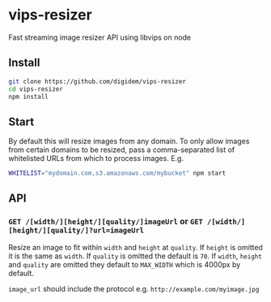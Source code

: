 # vips-resizer

Fast streaming image resizer API using libvips on node

## Install

```sh
git clone https://github.com/digidem/vips-resizer
cd vips-resizer
npm install
```

## Start

By default this will resize images from any domain. To only allow images from certain domains to be resized, pass a comma-separated list of whitelisted URLs from which to process images. E.g.

```sh
WHITELIST="mydomain.com,s3.amazonaws.com/mybucket" npm start
```

## API

### `GET /[width/][height/][quality/]imageUrl` or `GET /[width/][height/][quality/]?url=imageUrl`

Resize an image to fit within `width` and `height` at `quality`. If `height` is omitted it is the same as `width`. If `quality` is omitted the default is `70`. If `width`, `height` and `quality` are omitted they default to `MAX_WIDTH` which is 4000px by default.

`image_url` should include the protocol e.g. `http://example.com/myimage.jpg`
